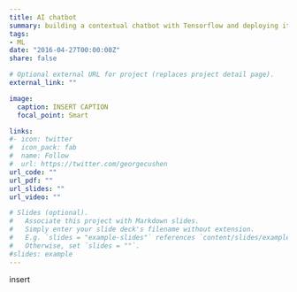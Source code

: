 ```yaml
---
title: AI chatbot
summary: building a contextual chatbot with Tensorflow and deploying it in Messenger
tags:
- ML
date: "2016-04-27T00:00:00Z"
share: false

# Optional external URL for project (replaces project detail page).
external_link: ""

image:
  caption: INSERT CAPTION
  focal_point: Smart

links:
#- icon: twitter
#  icon_pack: fab
#  name: Follow
#  url: https://twitter.com/georgecushen
url_code: ""
url_pdf: ""
url_slides: ""
url_video: ""

# Slides (optional).
#   Associate this project with Markdown slides.
#   Simply enter your slide deck's filename without extension.
#   E.g. `slides = "example-slides"` references `content/slides/example-slides.md`.
#   Otherwise, set `slides = ""`.
#slides: example
---
```


insert
